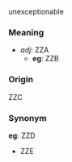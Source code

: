 unexceptionable
### Meaning
+ _adj_: ZZA
    + __eg__: ZZB

### Origin

ZZC

### Synonym

__eg__: ZZD

+ ZZE


